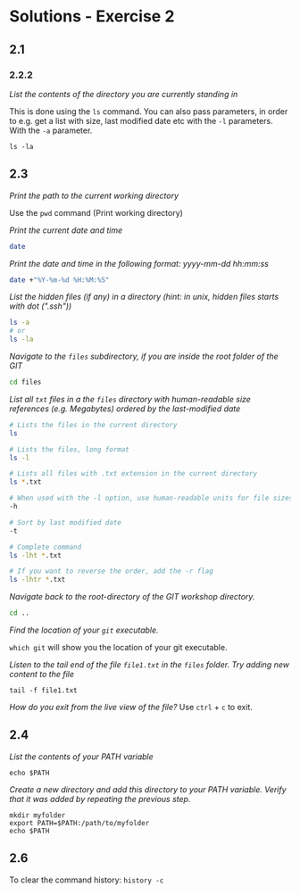 # Solutions - Exercise 2

## 2.1
### 2.2.2
*List the contents of the directory you are currently standing in*

This is done using the `ls` command. You can also pass parameters, in order to e.g. get a list with size, last modified date etc with the `-l` parameters. With the `-a` parameter.
```
ls -la
```

## 2.3
*Print the path to the current working directory*

Use the `pwd` command (Print working directory)

*Print the current date and time*
```bash
date
```

*Print the date and time in the following format: yyyy-mm-dd hh:mm:ss*
```bash
date +"%Y-%m-%d %H:%M:%S"
```

*List the hidden files (if any) in a directory (hint: in unix, hidden files starts with dot (".ssh"))*

```bash
ls -a 
# or
ls -la
```

*Navigate to the `files` subdirectory, if you are inside the root folder of the GIT*
```bash
cd files
```

*List all `txt` files in a the `files` directory with human-readable size references (e.g. Megabytes) ordered by the last-modified date*  

```bash
# Lists the files in the current directory
ls

# Lists the files, long format
ls -l 

# Lists all files with .txt extension in the current directory
ls *.txt

# When used with the -l option, use human-readable units for file sizes
-h

# Sort by last modified date 
-t 

# Complete command
ls -lht *.txt

# If you want to reverse the order, add the -r flag
ls -lhtr *.txt
```

*Navigate back to the root-directory of the GIT workshop directory.*
```bash
cd ..
```


*Find the location of your `git` executable.*

`which git` will show you the location of your git executable.

*Listen to the tail end of the file `file1.txt` in the `files` folder. Try adding new content to the file* 
```
tail -f file1.txt
```
*How do you exit from the live view of the file?* 
Use `ctrl` + `c` to exit.

## 2.4

*List the contents of your PATH variable*
```
echo $PATH
```

*Create a new directory and add this directory to your PATH variable. Verify that it was added by repeating the previous step.*

```
mkdir myfolder
export PATH=$PATH:/path/to/myfolder
echo $PATH
```

## 2.6
To clear the command history: `history -c`
